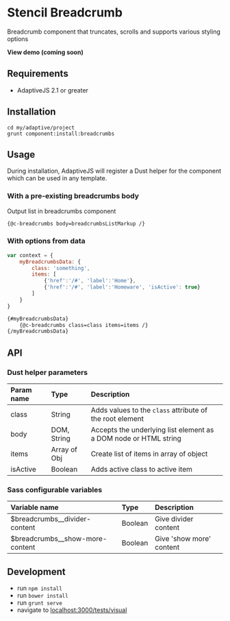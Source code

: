 # Stencil Breadcrumb

Breadcrumb component that truncates, scrolls and supports various styling options

**View demo (coming soon)**

## Requirements

- AdaptiveJS 2.1 or greater

## Installation

```shell
cd my/adaptive/project
grunt component:install:breadcrumbs
```

## Usage

During installation, AdaptiveJS will register a Dust helper for the component which can be used in any template.

### With a pre-existing breadcrumbs body

Output list in breadcrumbs component

```html
{@c-breadcrumbs body=breadcrumbsListMarkup /}
```

### With options from data

```javascript
var context = {
    myBreadcrumbsData: {
        class: 'something',
        items: [
            {'href':'/#', 'label':'Home'},
            {'href':'/#', 'label':'Homeware', 'isActive': true}
        ]
    }
}
```

```html
{#myBreadcrumbsData}
    {@c-breadcrumbs class=class items=items /}
{/myBreadcrumbsData}
```

## API

### Dust helper parameters

Param name | Type          | Description
:--------- | :------------ | :----------
class      | String        | Adds values to the `class` attribute of the root element
body       | DOM, String   | Accepts the underlying list element as a DOM node or HTML string
items      | Array of Obj  | Create list of items in array of object
isActive   | Boolean       | Adds active class to active item

### Sass configurable variables

Variable name                     | Type      | Description
:-------------------------------- | :-------- | :----------
$breadcrumbs__divider-content     | Boolean   | Give divider content
$breadcrumbs__show-more-content   | Boolean   | Give 'show more' content

## Development

* run `npm install`
* run `bower install`
* run `grunt serve`
* navigate to [localhost:3000/tests/visual](http://localhost:3000/tests/visual)
